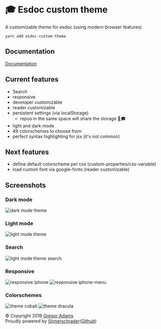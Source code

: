 # 🎓 Esdoc custom theme

A customizable theme for esdoc (using modern browser features)

```shell
yarn add esdoc-custom-theme
```

## Documentation

[Documentation](https://sinnerschrader.github.io/esdoc-custom-theme/)

## Current features

* Search
* responsive
* developer customizable
* reader customizable
* persistent settings (via localStorage)
  * repos in the same space will share the storage 👻🎓
* light and dark mode
* 49 colorschemes to choose from
* perfect syntax highlighting for jsx (it's not common)

## Next features

* define default colorscheme per css (custom-properties/css-variable)
* load custom font via google-fonts (reader customizable)

## Screenshots

### Dark mode

<img src="https://cdn.rawgit.com/sinnerschrader/esdoc-custom-theme/master/.github/images/dark-mode.png" alt="dark mode theme"/>

### Light mode

<img src="https://cdn.rawgit.com/sinnerschrader/esdoc-custom-theme/master/.github/images/light-mode.png" alt="light mode theme"/>

### Search

<img src="https://cdn.rawgit.com/sinnerschrader/esdoc-custom-theme/master/.github/images/light-mode-search.png" alt="light mode theme search"/>

### Responsive

<img src="https://cdn.rawgit.com/sinnerschrader/esdoc-custom-theme/master/.github/images/iphone.png" alt="responsive iphone"/>

<img src="https://cdn.rawgit.com/sinnerschrader/esdoc-custom-theme/master/.github/images/iphone-menu.png" alt="responsive iphone-menu"/>

### Colorschemes

<img src="https://cdn.rawgit.com/sinnerschrader/esdoc-custom-theme/master/.github/images/theme-cobalt.png" alt="theme cobalt"/>

<img src="https://cdn.rawgit.com/sinnerschrader/esdoc-custom-theme/master/.github/images/theme-dracula.png" alt="theme dracula"/>

© Copyright 2018 [Gregor Adams](https://github.com/pixelass)  
Proudly powered by [Sinnerschrader](https://sinnerschrader.com)([Github](https://github.com/sinnerschrader))
